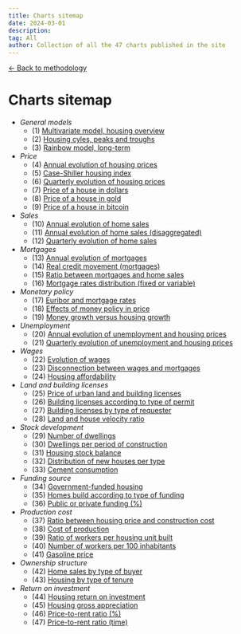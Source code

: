 ```yaml
---
title: Charts sitemap
date: 2024-03-01
description:
tag: All
author: Collection of all the 47 charts published in the site
---
```


<div class="meta-line"><a class="meta-back" href="/methodology#data-base-access">← Back to methodology</a></div>

# Charts sitemap

+ _General models_
  * (1) [Multivariate model, housing overview](/images/multivariate.png)
  * (2) [Housing cyles, peaks and troughs](/images/rainbow.png)
  * (3) [Rainbow model, long-term](/images/rainbowmax.png)
+ _Price_
  * (4) [Annual evolution of housing prices](/images/priceyearly.png)
  * (5) [Case-Shiller housing index](/images/ipvvr.png)
  * (6) [Quarterly evolution of housing prices](/images/pricequarterly.png)
  * (7) [Price of a house in dollars](/images/housedollar.png)
  * (8) [Price of a house in gold](/images/housegold.png)
  * (9) [Price of a house in bitcoin](/images/housebitcoin.png)
+ _Sales_
  * (10) [Annual evolution of home sales](/images/salesyearly1.png)
  * (11) [Annual evolution of home sales (disaggregated)](/images/salesyearly2.png)
  * (12) [Quarterly evolution of home sales](/images/salesquarterly.png)
+ _Mortgages_
  * (13) [Annual evolution of mortgages](/images/credityearly.png)
  * (14) [Real credit movement (mortgages)](/images/creditmovement.png)
  * (15) [Ratio between mortgages and home sales](/images/creditratio.png)
  * (16) [Mortgage rates distribution (fixed or variable)](/images/typemortgage.png)
+ _Monetary policy_
  * (17) [Euribor and mortgage rates](/images/euribor.png)
  * (18) [Effects of money policy in price](/images/pricemoneypolicy.png)
  * (19) [Money growth versus housing growth](/images/moneygrowth.png)
+ _Unemployment_
  * (20) [Annual evolution of unemployment and housing prices](/images/labor1.png)
  * (21) [Quarterly evolution of unemployment and housing prices](/images/labor2.png)
+ _Wages_
  * (22) [Evolution of wages](/images/wageyearly.png)
  * (23) [Disconnection between wages and mortgages](/images/wageratio.png)
  * (24) [Housing affordability](/images/wageaffordability.png)
+ _Land and building licenses_
  * (25) [Price of urban land and building licenses](/images/permitsland.png)
  * (26) [Building licenses according to type of permit](/images/permitstype.png)
  * (27) [Building licenses by type of requester](/images/permitsdistribution.png)
  * (28) [Land and house velocity ratio](/images/velocity.png)
+ _Stock development_
  * (29) [Number of dwellings](/images/stockyearly.png)
  * (30) [Dwellings per period of construction](/images/stockperiods.png)
  * (31) [Housing stock balance](/images/stockbalance.png)
  * (32) [Distribution of new houses per type](/images/typehouse.png)
  * (33) [Cement consumption](/images/cement.png)
+ _Funding source_
  * (34) [Government-funded housing](/images/publichousing.png)
  * (35) [Homes build according to type of funding](/images/publicprivate.png)
  * (36) [Public or private funding (%)](/images/publicprivateper.png)
+ _Production cost_
  * (37) [Ratio between housing price and construction cost](/images/costratio.png)
  * (38) [Cost of production](/images/costchange.png)
  * (39) [Ratio of workers per housing unit built](/images/workersperunit.png)
  * (40) [Number of workers per 100 inhabitants](/images/employed100.png)
  * (41) [Gasoline price](/images/gasoline.png)
+ _Ownership structure_
  * (42) [Home sales by type of buyer](/images/buyer.png)
  * (43) [Housing by type of tenure](/images/tenure.png)
+ _Return on investment_
  * (44) [Housing return on investment](/images/roinet.png)
  * (45) [Housing gross appreciation](/images/roigross.png)
  * (46) [Price-to-rent ratio (%)](/images/rentratio.png)
  * (47) [Price-to-rent ratio (time)](/images/renttime.png)
